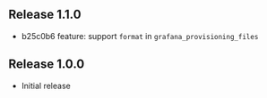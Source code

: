 ## Release 1.1.0

* b25c0b6 feature: support `format` in `grafana_provisioning_files`

## Release 1.0.0

* Initial release
